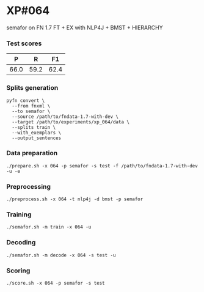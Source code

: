 # XP\#064

semafor on FN 1.7 FT + EX with NLP4J + BMST + HIERARCHY

### Test scores
| P | R | F1 |
| --- | --- | --- |
| 66.0 | 59.2 | 62.4 |

### Splits generation
```
pyfn convert \
  --from fnxml \
  --to semafor \
  --source /path/to/fndata-1.7-with-dev \
  --target /path/to/experiments/xp_064/data \
  --splits train \
  --with_exemplars \
  --output_sentences
```

### Data preparation
```
./prepare.sh -x 064 -p semafor -s test -f /path/to/fndata-1.7-with-dev -u -e
```

### Preprocessing
```
./preprocess.sh -x 064 -t nlp4j -d bmst -p semafor
```

### Training
```
./semafor.sh -m train -x 064 -u
```

### Decoding
```
./semafor.sh -m decode -x 064 -s test -u
```

### Scoring
```
./score.sh -x 064 -p semafor -s test
```
